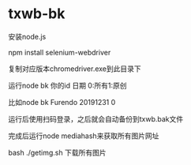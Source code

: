 # txwb-bk

安装node.js

npm install selenium-webdriver

复制对应版本chromedriver.exe到此目录下

运行node bk 你的id 日期 0:所有1:原创

比如node bk Furendo 20191231 0

运行后使用扫码登录，之后就会自动备份到txwb.bak文件

完成后运行node mediahash来获取所有图片网址

bash ./getimg.sh 下载所有图片
